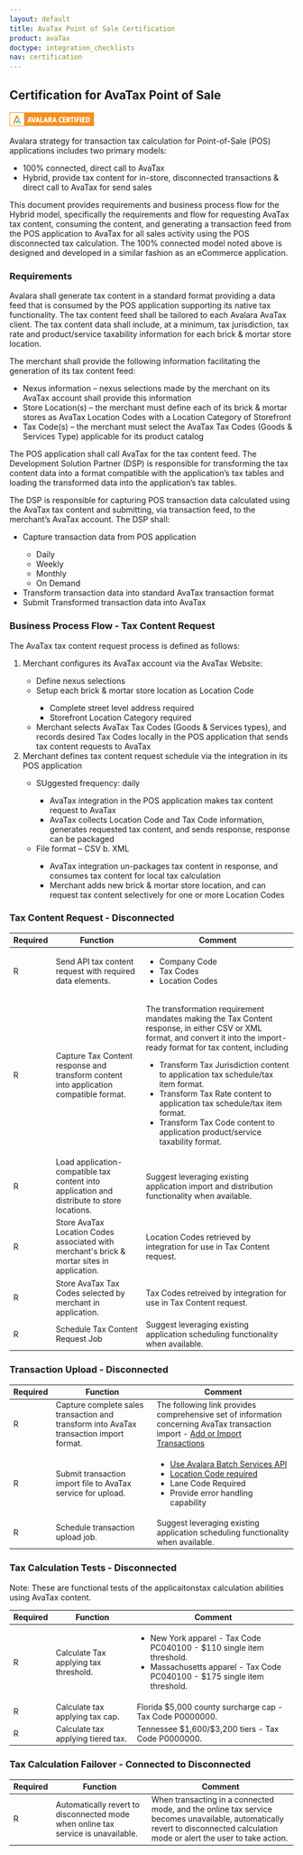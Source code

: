 ```yaml
---
layout: default
title: AvaTax Point of Sale Certification
product: avaTax
doctype: integration_checklists
nav: certification
---
```

<div class="half">
<h2>Certification for AvaTax Point of Sale</h2>
<p><img src="/public/images/blog/Avalara_CERTIFIED-150x25-01.png" alt="Avalara Certified" /></p>
<p>Avalara strategy for transaction tax calculation for Point-of-Sale (POS) applications includes two primary models:</p>
<ul class="normal">
	<li>100% connected, direct call to AvaTax</li>
	<li>Hybrid, provide tax content for in-store, disconnected transactions & direct call to AvaTax for send sales</li>
</ul>
<p>This document provides requirements and business process flow for the Hybrid model, specifically the requirements and flow for requesting AvaTax tax content, consuming the content, and generating a transaction feed from the POS application to AvaTax for all sales activity using the POS disconnected tax calculation. The 100% connected model noted above is designed and developed in a similar fashion as an eCommerce application.</p>
<h3>Requirements</h3>
<p>Avalara shall generate tax content in a standard format providing a data feed that is consumed by the POS application supporting its native tax functionality. The tax content feed shall be tailored to each Avalara AvaTax client. The tax content data shall include, at a minimum, tax jurisdiction, tax rate and product/service taxability information for each brick & mortar store location.</p>
<p>The merchant shall provide the following information facilitating the generation of its tax content feed:</p>
<ul class="normal">
	<li>Nexus information – nexus selections made by the merchant on its AvaTax account shall provide this information</li>
	<li>Store Location(s) – the merchant must define each of its brick & mortar stores as AvaTax Location Codes with a Location Category of Storefront</li>
	<li>Tax Code(s) – the merchant must select the AvaTax Tax Codes (Goods & Services Type) applicable for its product catalog</li>
</ul>
<p>The POS application shall call AvaTax for the tax content feed. The Development Solution Partner (DSP) is responsible for transforming the tax content data into a format compatible with the application’s tax tables and loading the transformed data into the application’s tax tables.</p>
<p>The DSP is responsible for capturing POS transaction data calculated using the AvaTax tax content and submitting, via transaction feed, to the merchant’s AvaTax account. The DSP shall:</p>
<ul class="normal">
	<li>Capture transaction data from POS application</li>
	<ul class="normal">
		<li>Daily</li>
		<li>Weekly</li>
	<li>Monthly</li>
<li>On Demand</li>
</ul>
<li>Transform transaction data into standard AvaTax transaction format</li>
<li>Submit Transformed transaction data into AvaTax</li>
</ul>
<h3>Business Process Flow - Tax Content Request</h3>
<p>The AvaTax tax content request process is defined as follows:</p>
<ol class="normal">
<li>Merchant configures its AvaTax account via the AvaTax Website:</li>
	<ul class="normal">
	<li>Define nexus selections</li>
	<li>Setup each brick & mortar store location as Location Code</li>
		<ul class="normal">
		<li>Complete street level address required</li>
		<li>Storefront Location Category required</li>
		</ul>
	<li>Merchant selects AvaTax Tax Codes (Goods & Services types), and records desired Tax Codes locally in the POS application that sends tax content requests to AvaTax</li>
	</ul>
<li>Merchant defines tax content request schedule via the integration in its POS application</li>
	<ul class="normal">
	<li>SUggested frequency: daily</li>
		<ul class="normal">
		<li>AvaTax integration in the POS application makes tax content request to AvaTax</li>
		<li>AvaTax collects Location Code and Tax Code information, generates requested tax content, and sends response, response can be packaged</li>
		</ul>
	<li>File format – CSV b. XML </li>
		<ul class="normal">
		<li>AvaTax integration un-packages tax content in response, and consumes tax content for local tax calculation</li>
		<li>Merchant adds new brick & mortar store location, and can request tax content selectively for one or more Location Codes</li>
		</ul>
	</ul>
</ol>

<h3>Tax Content Request - Disconnected</h3>
<table class="styled-table">
	<thead>
		<tr>
			<th>Required</th>
			<th>Function</th>
			<th>Comment</th>
		</tr>
	</thead>
	<tbody>
		<tr>
			<td>R</td>
			<td>Send API tax content request with required data elements.</td>
			<td>
				<ul class="normal">
					<li>Company Code</li>
					<li>Tax Codes</li>
					<li>Location Codes</li>
				</ul>
			</td>
		</tr>
		<tr>
			<td>R</td>
			<td>Capture Tax Content response and transform content into application compatible format.</td>
			<td>
				<p>The transformation requirement mandates making the Tax Content response, in either CSV or XML format, and convert it into the import-ready format for tax content, including</p>
				<ul class="normal">
					<li>Transform Tax Jurisdiction content to application tax schedule/tax item format.</li>
					<li>Transform Tax Rate content to application tax schedule/tax item format.</li>
					<li>Transform Tax Code content to application product/service taxability format.</li>
				</ul>
			</td>
		</tr>
		<tr>
			<td>R</td>
			<td>Load application-compatible tax content into application and distribute to store locations.</td>
			<td>Suggest leveraging existing application import and distribution functionality when available.</td>
		</tr>
		<tr>
			<td>R</td>
			<td>Store AvaTax Location Codes associated with merchant's brick & mortar sites in application.</td>
			<td>Location Codes retrieved by integration for use in Tax Content request.</td>
		</tr>
		<tr>
			<td>R</td>
			<td>Store AvaTax Tax Codes selected by merchant in application.</td>
			<td>Tax Codes retreived by integration for use in Tax Content request.</td>
		</tr>
		<tr>
			<td>R</td>
			<td>Schedule Tax Content Request Job</td>
			<td>Suggest leveraging existing application scheduling functionality when available.</td>
		</tr>
	</tbody>
</table>

<h3>Transaction Upload - Disconnected</h3>
<table class="styled-table">
	<thead>
		<tr>
			<th>Required</th>
			<th>Function</th>
			<th>Comment</th>
		</tr>
	</thead>
	<tbody>
		<tr>
			<td>R</td>
			<td>Capture complete sales transaction and transform into AvaTax transaction import format.</td>
			<td>The following link provides comprehensive set of information concerning AvaTax transaction import - <a href="htts://help.avalara.com/000_Avalara_AvaTax/Manage_Transactions/Add_or_Import_Transactions">Add or Import Transactions</a></td>
		</tr>
		<tr>
			<td>R</td>
			<td>Submit transaction import file to AvaTax service for upload.</td>
			<td>
				<ul class="normal">
					<li><a href="/api-reference/tax/v2/Batches/">Use Avalara Batch Services API</a></li>
					<li><a href="/api-reference/tax/v2/Locations/">Location Code required</a></li>
					<li>Lane Code Required</li>
					<li>Provide error handling capability</li>
				</ul>
			</td>
		</tr>
		<tr>
			<td>R</td>
			<td>Schedule transaction upload job.</td>
			<td>Suggest leveraging existing application scheduling functionality when available.</td>
		</tr>
	</tbody>
</table>

<h3>Tax Calculation Tests - Disconnected</h3>
<p>Note: These are functional tests of the applicaitonstax calculation abilities using AvaTax content.</p>
<table class="styled-table">
	<thead>
		<tr>
			<th>Required</th>
			<th>Function</th>
			<th>Comment</th>
		</tr>
	</thead>
	<tbody>
		<tr>
			<td>R</td>
			<td>Calculate Tax applying tax threshold.</td>
			<td>
				<ul class="normal">
					<li>New York apparel - Tax Code PC040100 - $110 single item threshold.</li>
					<li>Massachusetts apparel - Tax Code PC040100 - $175 single item threshold.</li>
				</ul>
			</td>
		</tr>
		<tr>
			<td>R</td>
			<td>Calculate tax applying tax cap.</td>
			<td>Florida $5,000 county surcharge cap - Tax Code P0000000.</td>
		</tr>
		<tr>
			<td>R</td>
			<td>Calculate tax applying tiered tax.</td>
			<td>Tennessee $1,600/$3,200 tiers - Tax Code P0000000.</td>
		</tr>
	</tbody>
</table>

<h3>Tax Calculation Failover - Connected to Disconnected</h3>
<table class="styled-table">
	<thead>
		<tr>
			<th>Required</th>
			<th>Function</th>
			<th>Comment</th>
		</tr>
	</thead>
	<tbody>
		<tr>
			<td>R</td>
			<td>Automatically revert to disconnected mode when online tax service is unavailable.</td>
			<td>When transacting in a connected mode, and the online tax service becomes unavailable, automatically revert to disconnected calculation mode or alert the user to take action.</td>
		</tr>
	</tbody>
</table>